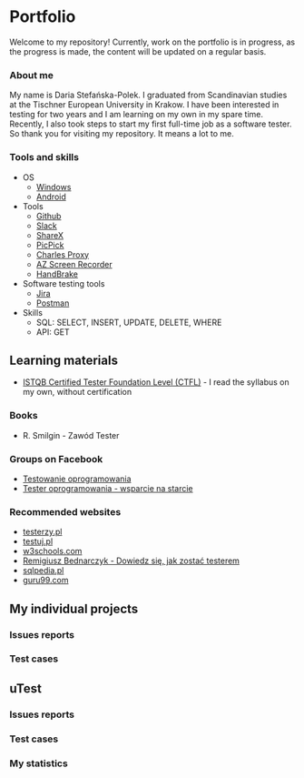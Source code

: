 # Portfolio
Welcome to my repository!
Currently, work on the portfolio is in progress, as the progress is made, the content will be updated on a regular basis.
### About me
My name is Daria Stefańska-Polek. I graduated from Scandinavian studies at the Tischner European University in Krakow. I have been interested in testing for two years and I am learning on my own in my spare time. Recently, I also took steps to start my first full-time job as a software tester. So thank you for visiting my repository. It means a lot to me.
### Tools and skills
* OS
  * [Windows](https://www.microsoft.com/pl-pl/windows)
  * [Android](https://www.android.com/intl/pl_pl/)
* Tools
  * [Github](https://github.com/)
  * [Slack](https://slack.com/)
  * [ShareX](https://getsharex.com/)
  * [PicPick](https://picpick.app/pl/)
  * [Charles Proxy](https://www.charlesproxy.com/)
  * [AZ Screen Recorder](https://az-screen-recorder.en.uptodown.com/android)
  * [HandBrake](https://handbrake.fr/)
* Software testing tools
  * [Jira](https://www.atlassian.com/pl/software/jira)
  * [Postman](https://www.postman.com/)
* Skills
  * SQL: SELECT, INSERT, UPDATE, DELETE, WHERE
  * API: GET
## Learning materials
* [ISTQB Certified Tester Foundation Level (CTFL)](https://www.istqb.org/certifications/certified-tester-foundation-level) - I read the syllabus on my own, without certification
### Books
* R. Smilgin - Zawód Tester
### Groups on Facebook
* [Testowanie oprogramowania](https://pl-pl.facebook.com/groups/TestowanieOprogramowania/)
* [Tester oprogramowania - wsparcie na starcie](https://pl-pl.facebook.com/groups/testeroprogramowania/)
### Recommended websites
* [testerzy.pl](https://testerzy.pl/)
* [testuj.pl](https://testuj.pl/)
* [w3schools.com](https://www.w3schools.com/)
* [Remigiusz Bednarczyk - Dowiedz się, jak zostać testerem](https://remigiuszbednarczyk.pl/jak-zostac-testerem)
* [sqlpedia.pl](https://www.sqlpedia.pl/kurs-sql/)
* [guru99.com](https://www.guru99.com/)
## My individual projects
### Issues reports
### Test cases
## uTest
### Issues reports
### Test cases
### My statistics
